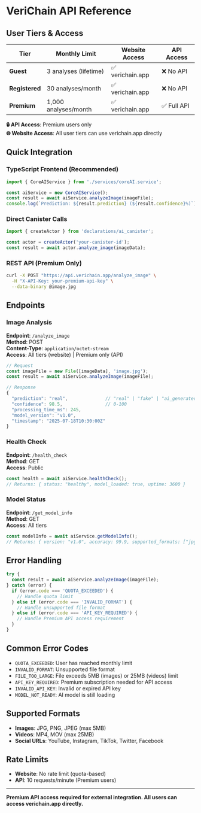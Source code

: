 # VeriChain API Reference

## User Tiers & Access

| Tier | Monthly Limit | Website Access | API Access |
|------|---------------|----------------|------------|
| **Guest** | 3 analyses (lifetime) | ✅ verichain.app | ❌ No API |
| **Registered** | 30 analyses/month | ✅ verichain.app | ❌ No API |
| **Premium** | 1,000 analyses/month | ✅ verichain.app | ✅ Full API |

**🔒 API Access**: Premium users only  
**🌐 Website Access**: All user tiers can use verichain.app directly

## Quick Integration

### TypeScript Frontend (Recommended)

```typescript
import { CoreAIService } from './services/coreAI.service';

const aiService = new CoreAIService();
const result = await aiService.analyzeImage(imageFile);
console.log(`Prediction: ${result.prediction} (${result.confidence}%)`);
```

### Direct Canister Calls

```typescript
import { createActor } from 'declarations/ai_canister';

const actor = createActor('your-canister-id');
const result = await actor.analyze_image(imageData);
```

### REST API (Premium Only)

```bash
curl -X POST "https://api.verichain.app/analyze_image" \
  -H "X-API-Key: your-premium-api-key" \
  --data-binary @image.jpg
```

## Endpoints

### Image Analysis

**Endpoint**: `/analyze_image`  
**Method**: POST  
**Content-Type**: `application/octet-stream`  
**Access**: All tiers (website) | Premium only (API)

```typescript
// Request
const imageFile = new File([imageData], 'image.jpg');
const result = await aiService.analyzeImage(imageFile);

// Response
{
  "prediction": "real",              // "real" | "fake" | "ai_generated"
  "confidence": 98.5,                // 0-100
  "processing_time_ms": 245,
  "model_version": "v1.0",
  "timestamp": "2025-07-18T10:30:00Z"
}
```

### Health Check

**Endpoint**: `/health_check`  
**Method**: GET  
**Access**: Public

```typescript
const health = await aiService.healthCheck();
// Returns: { status: "healthy", model_loaded: true, uptime: 3600 }
```

### Model Status

**Endpoint**: `/get_model_info`  
**Method**: GET  
**Access**: All tiers

```typescript
const modelInfo = await aiService.getModelInfo();
// Returns: { version: "v1.0", accuracy: 99.9, supported_formats: ["jpg", "png"] }
```

## Error Handling

```typescript
try {
  const result = await aiService.analyzeImage(imageFile);
} catch (error) {
  if (error.code === 'QUOTA_EXCEEDED') {
    // Handle quota limit
  } else if (error.code === 'INVALID_FORMAT') {
    // Handle unsupported file format
  } else if (error.code === 'API_KEY_REQUIRED') {
    // Handle Premium API access requirement
  }
}
```

## Common Error Codes

- `QUOTA_EXCEEDED`: User has reached monthly limit
- `INVALID_FORMAT`: Unsupported file format
- `FILE_TOO_LARGE`: File exceeds 5MB (images) or 25MB (videos) limit
- `API_KEY_REQUIRED`: Premium subscription needed for API access
- `INVALID_API_KEY`: Invalid or expired API key
- `MODEL_NOT_READY`: AI model is still loading

## Supported Formats

- **Images**: JPG, PNG, JPEG (max 5MB)
- **Videos**: MP4, MOV (max 25MB)
- **Social URLs**: YouTube, Instagram, TikTok, Twitter, Facebook

## Rate Limits

- **Website**: No rate limit (quota-based)
- **API**: 10 requests/minute (Premium users)

---

**Premium API access required for external integration. All users can access verichain.app directly.**
